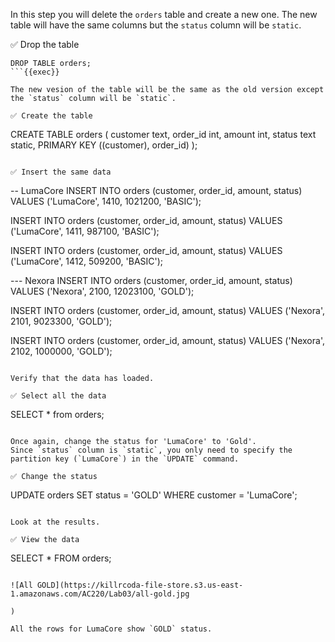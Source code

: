 In this step you will delete the `orders` table and create a new one.
The new table will have the same columns but the `status` column will be `static`.

✅ Drop the table
```
DROP TABLE orders;
```{{exec}}

The new vesion of the table will be the same as the old version except the `status` column will be `static`.

✅ Create the table
```
CREATE TABLE orders (
  customer text,
  order_id int,
  amount int,
  status text static,
  PRIMARY KEY ((customer), order_id)
);
```{{exec}}

✅ Insert the same data
```
-- LumaCore
INSERT INTO orders (customer, order_id, amount, status)
  VALUES ('LumaCore', 1410, 1021200, 'BASIC');

INSERT INTO orders (customer, order_id, amount, status)
  VALUES ('LumaCore', 1411, 987100, 'BASIC');

INSERT INTO orders (customer, order_id, amount, status)
  VALUES ('LumaCore', 1412, 509200, 'BASIC');

--- Nexora
INSERT INTO orders (customer, order_id, amount, status)
  VALUES ('Nexora', 2100, 12023100, 'GOLD');

INSERT INTO orders (customer, order_id, amount, status)
  VALUES ('Nexora', 2101, 9023300, 'GOLD');

INSERT INTO orders (customer, order_id, amount, status)
  VALUES ('Nexora', 2102, 1000000, 'GOLD');

```{{exec}}

Verify that the data has loaded.

✅ Select all the data
```
SELECT * from orders;
```{{exec}}

Once again, change the status for 'LumaCore' to 'Gold'.
Since `status` column is `static`, you only need to specify the partition key (`LumaCore`) in the `UPDATE` command.

✅ Change the status
```
UPDATE orders SET status = 'GOLD' WHERE customer = 'LumaCore';
```{{exec}}

Look at the results. 

✅ View the data
```
SELECT * FROM orders;
```{{exec}}

![All GOLD](https://killrcoda-file-store.s3.us-east-1.amazonaws.com/AC220/Lab03/all-gold.jpg

)

All the rows for LumaCore show `GOLD` status.